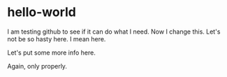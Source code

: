 # hello-world
I am testing github to see if it can do what I need.
Now I change this.
Let's not be so hasty here.
I mean here.

Let's put some more info here.

Again, only  properly.